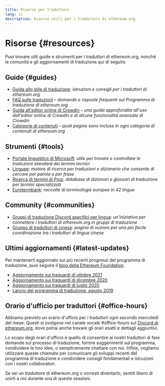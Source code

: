 ```yaml
---
title: Risorse per traduttori
lang: it
description: Risorse utili per i traduttori di ethereum.org
---
```


# Risorse {#resources}

Puoi trovare utili guide e strumenti per i traduttori di ethereum.org, nonché le comunità e gli aggiornamenti di traduzione qui di seguito.

## Guide {#guides}

- [Guida allo stile di traduzione](/contributing/translation-program/translators-guide/): _istruzioni e consigli per i traduttori di ethereum.org_
- [FAQ sulle traduzioni](/contributing/translation-program/faq/) _– domande e risposte frequenti sul Programma di traduzione di ethereum.org_
- [Guida all'editor online di Crowdin](https://support.crowdin.com/online-editor/) _– una guida approfondita all'uso dell'editor online di Crowdin e di alcune funzionalità avanzate di Crowdin_
- [Categorie di contenuti](/contributing/translation-program/content-buckets/) _– quali pagine sono incluse in ogni categoria di contenuti di ethereum.org_

## Strumenti {#tools}

- [Portale linguistico di Microsoft](https://www.microsoft.com/en-us/language): _utile per trovare e controllare le traduzioni standard dei termini tecnici_
- [Linguee](https://www.linguee.com/): _motore di ricerca per traduzioni e dizionario che consente di cercare per parola o per frase_
- [Ricerca di termini di Proz](https://www.proz.com/search/): _database di dizionari e glossari di traduzione per termini specializzati_
- [Eurotermbank](https://www.eurotermbank.com/): _raccolte di terminologie europee in 42 lingue_

## Community {#communities}

- [Gruppi di traduzione Discord specifici per lingua](https://discord.gg/ethereum-org): _un'iniziativa per connettere i traduttori di ethereum.org in gruppi di traduzione_
- [Gruppo di traduttori di cinese](https://www.notion.so/Ethereum-org-05375fe0a94c4214acaf90f42ba40171): _pagina di nozioni per una più facile coordinazione tra i traduttori di lingua cinese_

## Ultimi aggiornamenti {#latest-updates}

Per mantenerti aggiornato sui più recenti progressi del programma di traduzione, puoi seguire il [blog della Ethereum Foundation](https://blog.ethereum.org/):

- [Aggiornamento sui traguardi di ottobre 2021](https://blog.ethereum.org/2021/10/04/translation-program-update/)
- [Aggiornamento sui traguardi di dicembre 2020](https://blog.ethereum.org/2020/12/21/translation-program-milestones-updates-20/)
- [Aggiornamento sui traguardi di luglio 2020](https://blog.ethereum.org/2020/07/29/ethdotorg-translation-milestone/)
- [Lancio del programma di traduzione, agosto 2019](https://blog.ethereum.org/2019/08/20/translating-ethereum-for-our-global-community/)

## Orario d'ufficio per traduttori {#office-hours}

Abbiamo previsto un orario d'ufficio per i traduttori ogni secondo mercoledì del mese. Questi si svolgono nel canale vocale #office-hours sul [Discord di ethereum.org](https://discord.gg/ethereum-org), dove potrai anche trovare gli orari esatti e dettagli aggiuntivi.

Lo scopo degli orari d'ufficio è quello di consentire ai nostri traduttori di fare domande sul processo di traduzione, fornire suggerimenti sul programma, condividere le loro idee, o semplicemente chattare con noi. Infine, vogliamo utilizzare queste chiamate per comunicare gli sviluppi recenti del programma di traduzione e condividere consigli fondamentali e istruzioni con i nostri collaboratori.

Se sei un traduttore di ethereum.org o vorresti diventarlo, sentiti libero di unirti a noi durante una di queste sessioni.
